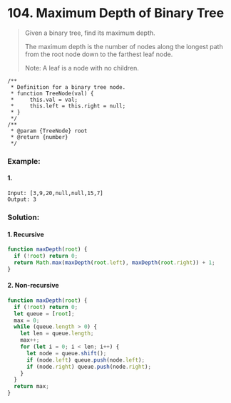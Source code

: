 # 104. Maximum Depth of Binary Tree

> Given a binary tree, find its maximum depth.
>
> The maximum depth is the number of nodes along the longest path from the root node down to the farthest leaf node.
>
> Note: A leaf is a node with no children.

```
/**
 * Definition for a binary tree node.
 * function TreeNode(val) {
 *     this.val = val;
 *     this.left = this.right = null;
 * }
 */
/**
 * @param {TreeNode} root
 * @return {number}
 */
```

### Example:

#### 1.

```
Input: [3,9,20,null,null,15,7]
Output: 3
```

### Solution:

#### 1. Recursive

```javascript
function maxDepth(root) {
  if (!root) return 0;
  return Math.max(maxDepth(root.left), maxDepth(root.right)) + 1;
}
```

#### 2. Non-recursive

```javascript
function maxDepth(root) {
  if (!root) return 0;
  let queue = [root];
  max = 0;
  while (queue.length > 0) {
    let len = queue.length;
    max++;
    for (let i = 0; i < len; i++) {
      let node = queue.shift();
      if (node.left) queue.push(node.left);
      if (node.right) queue.push(node.right);
    }
  }
  return max;
}
```
